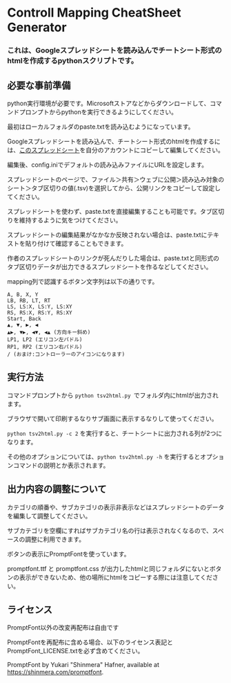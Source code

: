 # Controll Mapping CheatSheet Generator

### これは、Googleスプレッドシートを読み込んでチートシート形式のhtmlを作成するpythonスクリプトです。

## 必要な事前準備

python実行環境が必要です。Microsoftストアなどからダウンロードして、コマンドプロンプトからpythonを実行できるようにしてください。

最初はローカルフォルダのpaste.txtを読み込むようになっています。

Googleスプレッドシートを読み込んで、チートシート形式のhtmlを作成するには、[このスプレッドシート](`https://docs.google.com/spreadsheets/d/1NIvgQVh1ZhREIm9pfodCtfDpS69uStkprdRDWNBEOG8/edit?usp=sharing`)を自分のアカウントにコピーして編集してください。

編集後、config.iniでデフォルトの読み込みファイルにURLを設定します。

スプレッドシートのページで、ファイル＞共有＞ウェブに公開＞読み込み対象のシート＞タブ区切りの値(.tsv)を選択してから、公開リンクをコピーして設定してください。

スプレッドシートを使わず、paste.txtを直接編集することも可能です。タブ区切りを維持するように気をつけてください。

スプレッドシートの編集結果がなかなか反映されない場合は、paste.txtにテキストを貼り付けて確認することもできます。

作者のスプレッドシートのリンクが死んだりした場合は、paste.txtと同形式のタブ区切りデータが出力できるスプレッドシートを作るなどしてください。

mapping列で認識するボタン文字列は以下の通りです。

```
A, B, X, Y
LB, RB, LT, RT
LS, LS:X, LS:Y, LS:XY
RS, RS:X, RS:Y, RS:XY
Start, Back
▲, ▼, ▶, ◀
▲▶, ▼▶, ◀▼, ◀▲ (方向キー斜め)
LP1, LP2 (エリコン左パドル)
RP1, RP2 (エリコン右パドル)
/ (おまけ:コントローラーのアイコンになります)
```

## 実行方法

コマンドプロンプトから `python tsv2html.py `でフォルダ内にhtmlが出力されます。

ブラウザで開いて印刷するなりサブ画面に表示するなりして使ってください。

`python tsv2html.py -c 2` を実行すると、チートシートに出力される列が2つになります。

その他のオプションについては、`python tsv2html.py -h` を実行するとオプションコマンドの説明とか表示されます。


## 出力内容の調整について

カテゴリの順番や、サブカテゴリの表示非表示などはスプレッドシートのデータを編集して調整してください。

サブカテゴリを空欄にすればサブカテゴリ名の行は表示されなくなるので、スペースの調整に利用できます。

ボタンの表示にPromptFontを使っています。

promptfont.ttf と promptfont.css が出力したhtmlと同じフォルダにないとボタンの表示ができないため、他の場所にhtmlをコピーする際には注意してください。

## ライセンス

PromptFont以外の改変再配布は自由です

PromptFontを再配布に含める場合、以下のライセンス表記とPromptFont_LICENSE.txtを必ず含めてください。

PromptFont by Yukari "Shinmera" Hafner, available at https://shinmera.com/promptfont.
